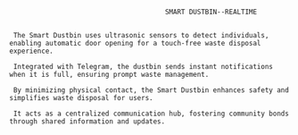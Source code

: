                                            SMART DUSTBIN--REALTIME
     
     
     The Smart Dustbin uses ultrasonic sensors to detect individuals, enabling automatic door opening for a touch-free waste disposal experience.
    
     Integrated with Telegram, the dustbin sends instant notifications when it is full, ensuring prompt waste management.
    
     By minimizing physical contact, the Smart Dustbin enhances safety and simplifies waste disposal for users.
     
     It acts as a centralized communication hub, fostering community bonds through shared information and updates.
